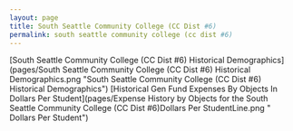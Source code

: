 ```yaml
---
layout: page
title: South Seattle Community College (CC Dist #6)
permalink: south seattle community college (cc dist #6)
---
```



[South Seattle Community College (CC Dist #6) Historical Demographics](pages/South Seattle Community College (CC Dist #6) Historical Demographics.png "South Seattle Community College (CC Dist #6) Historical Demographics")
[Historical Gen Fund Expenses By Objects In Dollars Per Student](pages/Expense History by Objects for the South Seattle Community College (CC Dist #6)Dollars Per StudentLine.png " Dollars Per Student")

